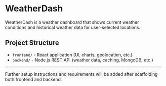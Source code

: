 # WeatherDash

WeatherDash is a weather dashboard that shows current weather conditions and historical weather data for user-selected locations.

## Project Structure

- `frontend/` - React application (UI, charts, geolocation, etc.)
- `backend/` - Node.js REST API (weather data, caching, MongoDB, etc.)

---

Further setup instructions and requirements will be added after scaffolding both frontend and backend.